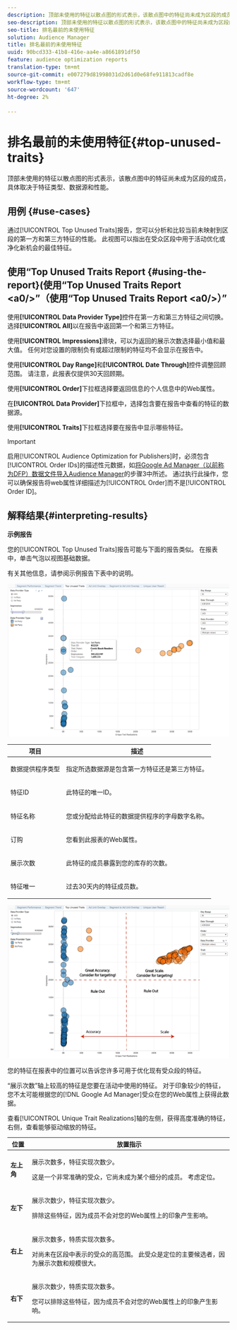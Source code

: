 ```yaml
---
description: 顶部未使用的特征以散点图的形式表示，该散点图中的特征尚未成为区段的成员，具体取决于特征类型、数据源和性能。
seo-description: 顶部未使用的特征以散点图的形式表示，该散点图中的特征尚未成为区段的成员，具体取决于特征类型、数据源和性能。
seo-title: 排名最前的未使用特征
solution: Audience Manager
title: 排名最前的未使用特征
uuid: 90bcd333-41b8-416e-aa4e-a8661891df50
feature: audience optimization reports
translation-type: tm+mt
source-git-commit: e007279d81998031d2d61d0e68fe911813cadf8e
workflow-type: tm+mt
source-wordcount: '647'
ht-degree: 2%

---
```



# 排名最前的未使用特征{#top-unused-traits}

顶部未使用的特征以散点图的形式表示，该散点图中的特征尚未成为区段的成员，具体取决于特征类型、数据源和性能。

## 用例 {#use-cases}

通过[!UICONTROL Top Unused Traits]报告，您可以分析和比较当前未映射到区段的第一方和第三方特征的性能。 此视图可以指出在受众区段中用于活动优化或净化新机会的最佳特征。

## 使用“Top Unused Traits Report {#using-the-report}(使用“Top Unused Traits Report &lt;a0/>”（使用“Top Unused Traits Report &lt;a0/>）”

使用&#x200B;**[!UICONTROL Data Provider Type]**&#x200B;控件在第一方和第三方特征之间切换。 选择&#x200B;**[!UICONTROL All]**&#x200B;以在报告中返回第一个和第三方特征。

使用&#x200B;**[!UICONTROL Impressions]**&#x200B;滑块，可以为返回的展示次数选择最小值和最大值。 任何对您设置的限制负有或超过限制的特征均不会显示在报告中。

使用&#x200B;**[!UICONTROL Day Range]**&#x200B;和&#x200B;**[!UICONTROL Date Through]**&#x200B;控件调整回顾范围。 请注意，此报表仅提供30天回顾期。

使用&#x200B;**[!UICONTROL Order]**&#x200B;下拉框选择要返回信息的个人信息中的Web属性。

在&#x200B;**[!UICONTROL Data Provider]**&#x200B;下拉框中，选择包含要在报告中查看的特征的数据源。

使用&#x200B;**[!UICONTROL Traits]**&#x200B;下拉框选择要在报告中显示哪些特征。

>[!IMPORTANT]
>
>启用[!UICONTROL Audience Optimization for Publishers]时，必须包含[!UICONTROL Order IDs]的描述性元数据，如[将Google Ad Manager（以前称为DFP）数据文件导入Audience Manager](../../../reporting/audience-optimization-reports/aor-publishers/import-dfp.md)的步骤3中所述。 通过执行此操作，您可以确保报告将web属性详细描述为[!UICONTROL Order]而不是[!UICONTROL Order ID]。

## 解释结果{#interpreting-results}

**示例报告**

您的[!UICONTROL Top Unused Traits]报告可能与下面的报告类似。 在报表中，单击气泡以视图基础数据。

有关其他信息，请参阅示例报告下表中的说明。

![](assets/publisher_unused_traits.png)

<table id="table_AFE2540583C34835B04584693ADFD26A"> 
 <thead> 
  <tr> 
   <th colname="col1" class="entry"> 项目 </th> 
   <th colname="col2" class="entry"> 描述 </th> 
  </tr>
 </thead>
 <tbody> 
  <tr> 
   <td colname="col1"> <p><span class="wintitle"> 数据提供程序类型</span> </p> </td> 
   <td colname="col2"> <p>指定所选数据源是包含第一方特征还是第三方特征。 </p> </td> 
  </tr> 
  <tr> 
   <td colname="col1"> <p><span class="wintitle"> 特征ID</span> </p> </td> 
   <td colname="col2"> <p>此特征的唯一ID。 </p> </td> 
  </tr> 
  <tr> 
   <td colname="col1"> <p><span class="wintitle"> 特征名称</span> </p> </td> 
   <td colname="col2"> <p>您或分配给此特征的数据提供程序的字母数字名称。 </p> </td> 
  </tr> 
  <tr> 
   <td colname="col1"> <p><span class="wintitle"> 订购</span> </p> </td> 
   <td colname="col2"> <p>您看到此报表的Web属性。 </p> </td> 
  </tr> 
  <tr> 
   <td colname="col1"> <p><span class="wintitle"> 展示次数</span> </p> </td> 
   <td colname="col2"> <p>此特征的成员暴露到您的库存的次数。 </p> </td> 
  </tr> 
  <tr> 
   <td colname="col1"> <p><span class="wintitle"> 特征唯一</span> </p> </td> 
   <td colname="col2"> <p>过去30天内的特征成员数。 </p> </td> 
  </tr> 
 </tbody> 
</table>

![](assets/publisher_unused_traits_final.png)

您的特征在报表中的位置可以告诉您许多可用于优化现有受众段的特征。

“展示次数”轴上较高的特征是您要在活动中使用的特征。 对于印象较少的特征，您不太可能根据您的[!DNL Google Ad Manager]受众在您的Web属性上获得此数据。

查看[!UICONTROL Unique Trait Realizations]轴的左侧，获得高度准确的特征，右侧，查看能够驱动缩放的特征。

<table id="table_A29253B30DFA4CD7B3B7C320DE0BDEA4"> 
 <thead> 
  <tr> 
   <th colname="col1" class="entry"> 位置 </th> 
   <th colname="col2" class="entry"> 放置指示 </th> 
  </tr> 
 </thead>
 <tbody> 
  <tr> 
   <td colname="col1"> <p> <b>左上角</b> </p> </td> 
   <td colname="col2"> <p>展示次数多，特征实现次数少。 </p> <p>这是一个非常准确的受众，它尚未成为某个细分的成员。 考虑定位。 </p> </td> 
  </tr> 
  <tr> 
   <td colname="col1"> <p> <b>左下</b> </p> </td> 
   <td colname="col2"> <p>展示次数少，特征实现次数少。 </p> <p> 排除这些特征，因为成员不会对您的Web属性上的印象产生影响。 </p> </td> 
  </tr> 
  <tr> 
   <td colname="col1"> <p> <b>右上</b> </p> </td> 
   <td colname="col2"> <p>展示次数多，特质实现次数多。 </p> <p>对尚未在区段中表示的受众的高范围。 此受众是定位的主要候选者，因为展示次数和规模很大。 </p> </td> 
  </tr> 
  <tr> 
   <td colname="col1"> <p> <b>右下</b> </p> </td> 
   <td colname="col2"> <p>展示次数少，特质实现次数多。 </p> <p> 您可以排除这些特征，因为成员不会对您的Web属性上的印象产生影响。 </p> </td> 
  </tr> 
 </tbody> 
</table>
